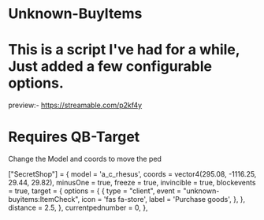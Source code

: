 # Unknown-BuyItems
 
# This is a script I've had for a while, Just added a few configurable options.

preview:- https://streamable.com/p2kf4y


# Requires QB-Target

Change the Model and coords to move the ped

["SecretShop"] = {
        model = 'a_c_rhesus',
        coords = vector4(295.08, -1116.25, 29.44, 29.82),
        minusOne = true,
        freeze = true,
        invincible = true,
        blockevents = true,
        target = {
            options = {
                {
                    type = "client",
                    event = "unknown-buyitems:ItemCheck",
                    icon = 'fas fa-store',
                    label = 'Purchase goods',
                },
            },
            distance = 2.5,
        },
        currentpednumber = 0,
    },

